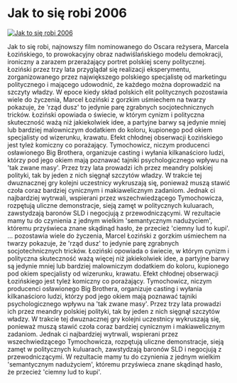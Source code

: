 Jak to się robi 2006 
=============
[![Jak to się robi 2006 ](http://vidos.pl/images/player.gif)](http://vidos.pl/jak-to-sie-robi-2006)

 Jak to się robi, najnowszy film nominowanego do Oscara reżysera, Marcela Łozińskiego, to prowokacyjny obraz nadwiślańskiego modelu demokracji, ironiczny a zarazem przerażający portret polskiej sceny politycznej. Łoziński przez trzy lata przyglądał się realizacji eksperymentu, zorganizowanego przez największego polskiego specjalistę od marketingu politycznego i mającego udowodnić, że każdego można doprowadzić na szczyty władzy. W epoce kiedy skład polskich elit politycznych pozostawia wiele do życzenia, Marcel Łoziński z gorzkim uśmiechem na twarzy pokazuje, że 'rząd dusz' to jedynie parę zgrabnych socjotechnicznych tricków. Łoziński opowiada o świecie, w którym cynizm i polityczna skuteczność ważą  niż jakiekolwiek idee, a partyjne barwy są jedynie mniej lub bardziej malowniczym dodatkiem do koloru, kupionego pod okiem specjalisty od wizerunku, krawatu. Efekt chłodnej obserwacji Łozińskiego jest tyleż komiczny co porażający. Tymochowicz, niczym producenci osławionego Big Brothera, organizuje casting i wyłania kilkanaścioro ludzi, którzy pod jego okiem mają poznawać tajniki psychologicznego wpływu na 'tak zwane masy'. Przez trzy lata prowadzi ich przez meandry polskiej polityki, tak by jeden z nich sięgnął szczytów władzy. W trakcie tej dwuznacznej gry kolejni uczestnicy wykruszają się, ponieważ muszą stawić czoła coraz bardziej cynicznym i makiawelicznym zadaniom. Jednak ci najbardziej wytrwali, wspierani przez wszechwiedzącego Tymochowicza, rozpętują uliczne demonstracje, sieją zamęt w politycznych kuluarach, zawstydzają baronów SLD i negocjują z przewodniczącymi. W rezultacie mamy tu do czynienia z jednym wielkim 'semantycznym nadużyciem', któremu przyświeca znane skądinąd hasło, że przecież 'ciemny lud to kupi'.   ... pozostawia wiele do życzenia, Marcel Łoziński z gorzkim uśmiechem na twarzy pokazuje, że 'rząd dusz' to jedynie parę zgrabnych socjotechnicznych tricków. Łoziński opowiada o świecie, w którym cynizm i polityczna skuteczność ważą więcej niż jakiekolwiek idee, a partyjne barwy są jedynie mniej lub bardziej malowniczym dodatkiem do koloru, kupionego pod okiem specjalisty od wizerunku, krawatu. Efekt chłodnej obserwacji Łozińskiego jest tyleż komiczny co porażający. Tymochowicz, niczym producenci osławionego Big Brothera, organizuje casting i wyłania kilkanaścioro ludzi, którzy pod jego okiem mają poznawać tajniki psychologicznego wpływu na 'tak zwane masy'. Przez trzy lata prowadzi ich przez meandry polskiej polityki, tak by jeden z nich sięgnął szczytów władzy. W trakcie tej dwuznacznej gry kolejni uczestnicy wykruszają się, ponieważ muszą stawić czoła coraz bardziej cynicznym i makiawelicznym zadaniom. Jednak ci najbardziej wytrwali, wspierani przez wszechwiedzącego Tymochowicza, rozpętują uliczne demonstracje, sieją zamęt w politycznych kuluarach, zawstydzają baronów SLD i negocjują z przewodniczącymi. W rezultacie mamy tu do czynienia z jednym wielkim 'semantycznym nadużyciem', któremu przyświeca znane skądinąd hasło, że przecież 'ciemny lud to kupi'.
